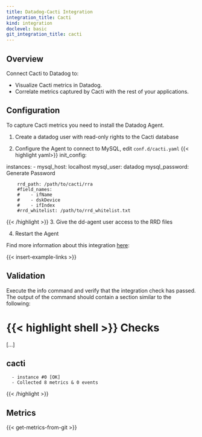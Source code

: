 ```yaml
---
title: Datadog-Cacti Integration
integration_title: Cacti
kind: integration
doclevel: basic
git_integration_title: cacti
---
```

## Overview

Connect Cacti to Datadog to:

* Visualize Cacti metrics in Datadog.
* Correlate metrics captured by Cacti with the rest of your applications.

## Configuration

To capture Cacti metrics you need to install the Datadog Agent.

1. Create a datadog user with read-only rights to the Cacti database

2. Configure the Agent to connect to MySQL, edit `conf.d/cacti.yaml`
{{< highlight yaml>}}
init_config:

instances:
    -   mysql_host: localhost
        mysql_user: datadog
        mysql_password: 
    Generate Password

        rrd_path: /path/to/cacti/rra
        #field_names:
        #    - ifName
        #    - dskDevice
        #    - ifIndex
        #rrd_whitelist: /path/to/rrd_whitelist.txt
{{< /highlight >}}
3. Give the dd-agent user access to the RRD files

4. Restart the Agent

Find more information about this integration [here](https://app.datadoghq.com/account/settings#integrations/cacti):

{{< insert-example-links >}}

## Validation

Execute the info command and verify that the integration check has passed. The output of the command should contain a section similar to the following:

{{< highlight shell >}}
Checks
======

  [...]

  cacti
  -----
      - instance #0 [OK]
      - Collected 8 metrics & 0 events
{{< /highlight >}}

## Metrics

{{< get-metrics-from-git >}}

